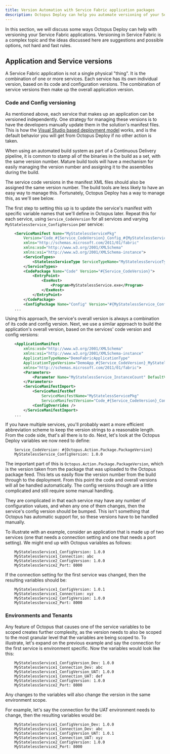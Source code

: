 ```yaml
---
title: Version Automation with Service Fabric application packages
description: Octopus Deploy can help you automate versioning of your Service Fabric application packages.
---
```


In this section, we will discuss some ways Octopus Deploy can help with versioning your Service Fabric applications. Versioning in Service Fabric is a complex topic and the ideas discussed here are suggestions and possible options, not hard and fast rules.

## Application and Service versions
A Service Fabric application is not a single physical "thing". It is the combination of one or more services. Each service has its own individual version, based on its code and configuration versions. The combination of service versions then make up the overall application version.

### Code and Config versioning
As mentioned above, each service that makes up an application can be versioned independently. One strategy for managing these versions is to have the developers manually update them in the solution's manifest files. This is how the [Visual Studio based deployment model](https://docs.microsoft.com/en-us/azure/service-fabric/service-fabric-application-upgrade-tutorial) works, and is the default behavior you will get from Octopus Deploy if no other action is taken.

When using an automated build system as part of a Continuous Delivery pipeline, it is common to stamp all of the binaries in the build as a set, with the same version number. Mature build tools will have a mechanism for easily managing the version number and assigning it to the assemblies during the build.

The service code versions in the manifest XML files should also be assigned the same version number. The build tools are less likely to have an easy way to manage this. Fortunately, Octopus Deploy has a way to manage this, as we'll see below.

The first step to setting this up is to update the service's manifest with specific variable names that we'll define in Octopus later. Repeat this for each service, using `Service_CodeVersion` for all services and varying `MyStatelessService_ConfigVersion` per service:

```xml
	<ServiceManifest Name="MyStatelessServicePkg"
        Version="Code_#{Service_CodeVersion}_Config_#{MyStatelessService_ConfigVersion}"
        xmlns="http://schemas.microsoft.com/2011/01/fabric"
        xmlns:xsd="http://www.w3.org/2001/XMLSchema"
        xmlns:xsi="http://www.w3.org/2001/XMLSchema-instance">
        <ServiceTypes>
            <StatelessServiceType ServiceTypeName="MyStatelessServiceType" />
        </ServiceTypes>
        <CodePackage Name="Code" Version="#{Service_CodeVersion}">
        	<EntryPoint>
        		<ExeHost>
        			<Program>MyStatelessService.exe</Program>
        		</ExeHost>
            </EntryPoint>
        </CodePackage>
        <ConfigPackage Name="Config" Version="#{MyStatelessService_ConfigVersion}" />
    ...
```

Using this approach, the service's overall version is always a combination of its code and config version. Next, we use a similar approach to build the application's overall version, based on the services' code version and config versions:

```xml
	<ApplicationManifest 
        xmlns:xsd="http://www.w3.org/2001/XMLSchema" 
        xmlns:xsi="http://www.w3.org/2001/XMLSchema-instance" 
        ApplicationTypeName="DemoFabricApplicationType" 
        ApplicationTypeVersion="DemoApp_#{Service_CodeVersion}_MyStatelessService_#{MyStatelessService_ConfigVersion}"
        xmlns="http://schemas.microsoft.com/2011/01/fabric">
        <Parameters>
            <Parameter Name="MyStatelessService_InstanceCount" DefaultValue="-1" />
		</Parameters>
		<ServiceManifestImport>
			<ServiceManifestRef 
            	ServiceManifestName="MyStatelessServicePkg"
				ServiceManifestVersion="Code_#{Service_CodeVersion}_Config_#{MyStatelessService_ConfigVersion}" />
			<ConfigOverrides />
		</ServiceManifestImport>
	...
```

If you have multiple services, you'll probably want a more efficient abbreviation scheme to keep the version strings to a reasonable length. From the code side, that's all there is to do. Next, let's look at the Octopus Deploy variables we now need to define:

```
    Service_CodeVersion: #{Octopus.Action.Package.PackageVersion}
    MyStatelessService_ConfigVersion: 1.0.0
```

The important part of this is `Octopus.Action.Package.PackageVersion`, which is the version taken from the package that was uploaded to the Octopus package feed. This lets us easily flow the version number from the build through to the deployment. From this point the code and overall versions will all be handled automatically. The config versions though are a little complicated and still require some manual handling.

They are complicated in that each service may have any number of configuration values, and when any one of them changes, then the service's config version should be bumped. This isn't something that Octopus has automatic support for, so these versions have to be handled manually.

To illustrate with an example, consider an application that is made up of two services (one that needs a connection setting and one that needs a port setting). We might end up with Octopus variables as follows:

```
    MyStatelessService1_ConfigVersion: 1.0.0
    MyStatelessService1_Connection: abc
    MyStatelessService2_ConfigVersion: 1.0.0
    MyStatelessService2_Port: 8000
```

If the connection setting for the first service was changed, then the resulting variables should be:

```
    MyStatelessService1_ConfigVersion: 1.0.1
    MyStatelessService1_Connection: xyz
    MyStatelessService2_ConfigVersion: 1.0.0
    MyStatelessService2_Port: 8000
```

### Environments and Tenants
Any feature of Octopus that causes one of the service variables to be scoped creates further complexity, as the version needs to also be scoped to the most granular level that the variables are being scoped to. To illustrate, let's expand on the previous example and say the connection for the first service is environment specific. Now the variables would look like this:

```
    MyStatelessService1_ConfigVersion_Dev: 1.0.0
    MyStatelessService1_Connection_Dev: abc
    MyStatelessService1_ConfigVersion_UAT: 1.0.0
    MyStatelessService1_Connection_UAT: def
    MyStatelessService2_ConfigVersion: 1.0.0
    MyStatelessService2_Port: 8000
```

Any changes to the variables will also change the version in the same environment scope.

For example, let's say the connection for the UAT environment needs to change, then the resulting variables would be:

```
    MyStatelessService1_ConfigVersion_Dev: 1.0.0
    MyStatelessService1_Connection_Dev: abc
    MyStatelessService1_ConfigVersion_UAT: 1.0.1
    MyStatelessService1_Connection_UAT: xyz
    MyStatelessService2_ConfigVersion: 1.0.0
    MyStatelessService2_Port: 8000
```
